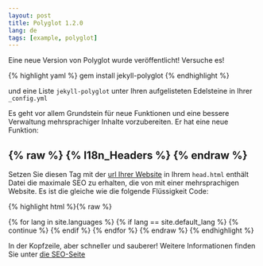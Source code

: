 ```yaml
---
layout: post
title: Polyglot 1.2.0
lang: de
tags: [example, polyglot]
---
```

Eine neue Version von Polyglot wurde veröffentlicht! Versuche es!

{% highlight yaml %}
gem install jekyll-polyglot
{% endhighlight %}

und eine Liste `jekyll-polyglot` unter Ihren aufgelisteten Edelsteine ​​in Ihrer` _config.yml`

Es geht vor allem Grundstein für neue Funktionen und eine bessere Verwaltung mehrsprachiger Inhalte vorzubereiten. Er hat eine neue Funktion:

## {% raw %} {% I18n_Headers %} {% endraw %}

Setzen Sie diesen Tag mit der [url Ihrer Website](https://github.com/untra/polyglot/blob/site/_includes/head.html#L6) in Ihrem `head.html` enthält Datei die maximale SEO zu erhalten, die von mit einer mehrsprachigen Website. Es ist die gleiche wie die folgende Flüssigkeit Code:

{% highlight html %}{% raw %}
<meta http-equiv="Content-Language" content="{{site.active_lang}}">
<link rel="alternate"
      hreflang="{{site.default_lang}}"
      href="http://yoursite.com{{page.permalink}}" />
{% for lang in site.languages %}
{% if lang == site.default_lang %}
  {% continue %}
{% endif %}
<link rel="alternate"
    hreflang="{{lang}}"
    href="http://yoursite.com/{{lang}}{{page.permalink}}" />
{% endfor %}
{% endraw %}
{% endhighlight %}

In der Kopfzeile, aber schneller und sauberer! Weitere Informationen finden Sie unter [die SEO-Seite](/seo)
